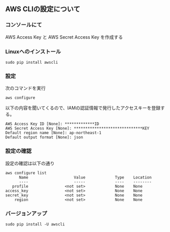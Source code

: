 ## AWS CLIの設定について

### コンソールにて
AWS Access Key と AWS Secret Access Key を作成する

### Linuxへのインストール
```
sudo pip install awscli
```

### 設定

次のコマンドを実行

```
aws configure
```
以下の内容を聞いてくるので、IAMの認証情報で発行したアクセスキーを登録する。

```
AWS Access Key ID [None]: *************ID
AWS Secret Access Key [None]: ******************************KEY
Default region name [None]: ap-northeast-1
Default output format [None]: json
```

### 設定の確認
設定の確認は以下の通り

```
aws configure list
      Name                    Value             Type    Location
      ----                    -----             ----    --------
   profile                <not set>             None    None
access_key                <not set>             None    None
secret_key                <not set>             None    None
    region                <not set>             None    None
```

### バージョンアップ
```
sudo pip install -U awscli
```
